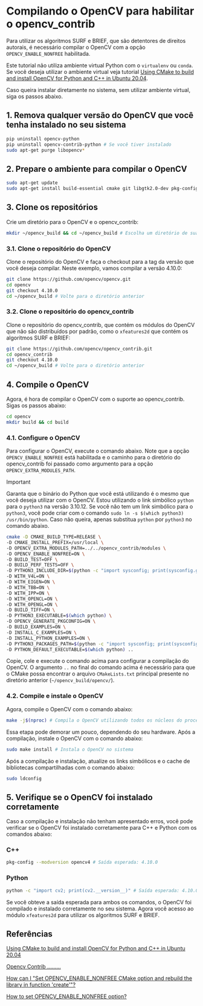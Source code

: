 # Compilando o OpenCV para habilitar o opencv_contrib

Para utilizar os algoritmos SURF e BRIEF, que são detentores de direitos autorais, é necessário compilar o OpenCV com a opção `OPENCV_ENABLE_NONFREE` habilitada.

Este tutorial não utiliza ambiente virtual Python com o `virtualenv` ou `conda`. Se você deseja utilizar o ambiente virtual veja tutorial [Using CMake to build and install OpenCV for Python and C++ in Ubuntu 20.04](https://rodosingh.medium.com/using-cmake-to-build-and-install-opencv-for-python-and-c-in-ubuntu-20-04-6c5881eebd9a).

Caso queira instalar diretamente no sistema, sem utilizar ambiente virtual, siga os passos abaixo.

## 1. Remova qualquer versão do OpenCV que você tenha instalado no seu sistema

```bash
pip uninstall opencv-python
pip uninstall opencv-contrib-python # Se você tiver instalado
sudo apt-get purge libopencv*
```

## 2. Prepare o ambiente para compilar o OpenCV

```bash
sudo apt-get update
sudo apt-get install build-essential cmake git libgtk2.0-dev pkg-config libavcodec-dev libavformat-dev libswscale-dev
```

## 3. Clone os repositórios

Crie um diretório para o OpenCV e o opencv_contrib:

```bash
mkdir ~/opencv_build && cd ~/opencv_build # Escolha um diretório de sua preferência
```

### 3.1. Clone o repositório do OpenCV

Clone o repositório do OpenCV e faça o checkout para a tag da versão que você deseja compilar. Neste exemplo, vamos compilar a versão 4.10.0:

```bash
git clone https://github.com/opencv/opencv.git
cd opencv
git checkout 4.10.0
cd ~/opencv_build # Volte para o diretório anterior
```

### 3.2. Clone o repositório do opencv_contrib

Clone o repositório do opencv_contrib, que contém os módulos do OpenCV que não são distribuídos por padrão, como o `xfeatures2d` que contém os algoritmos SURF e BRIEF:

```bash
git clone https://github.com/opencv/opencv_contrib.git
cd opencv_contrib
git checkout 4.10.0
cd ~/opencv_build # Volte para o diretório anterior
```

## 4. Compile o OpenCV

Agora, é hora de compilar o OpenCV com o suporte ao opencv_contrib. Sigas os passos abaixo:

```bash
cd opencv
mkdir build && cd build
```

### 4.1. Configure o OpenCV

Para configurar o OpenCV, execute o comando abaixo. Note que a opção `OPENCV_ENABLE_NONFREE` está habilitada e o caminho para o diretório do opencv_contrib foi passado como argumento para a opção `OPENCV_EXTRA_MODULES_PATH`.

> [!IMPORTANT]
> Garanta que o binário do Python que você está utilizando é o mesmo que você deseja utilizar com o OpenCV. Estou utilizando o link simbólico `python` para o `python3` na versão 3.10.12. Se você não tem um link simbólico para o `python3`, você pode criar com o comando `sudo ln -s $(which python3) /usr/bin/python`. Caso não queira, apenas substitua `python` por `python3` no comando abaixo.

```bash
cmake -D CMAKE_BUILD_TYPE=RELEASE \
-D CMAKE_INSTALL_PREFIX=/usr/local \
-D OPENCV_EXTRA_MODULES_PATH=../../opencv_contrib/modules \
-D OPENCV_ENABLE_NONFREE=ON \
-D BUILD_TEST=OFF \
-D BUILD_PERF_TESTS=OFF \
-D PYTHON3_INCLUDE_DIR=$(python -c "import sysconfig; print(sysconfig.get_path('include'))") \
-D WITH_V4L=ON \
-D WITH_EIGEN=ON \
-D WITH_TBB=ON \
-D WITH_IPP=ON \
-D WITH_OPENCL=ON \
-D WITH_OPENGL=ON \
-D BUILD_TIFF=ON \
-D PYTHON3_EXECUTABLE=$(which python) \
-D OPENCV_GENERATE_PKGCONFIG=ON \
-D BUILD_EXAMPLES=ON \
-D INSTALL_C_EXAMPLES=ON \
-D INSTALL_PYTHON_EXAMPLES=ON \
-D PYTHON3_PACKAGES_PATH=$(python -c "import sysconfig; print(sysconfig.get_path('purelib'))") \
-D PYTHON_DEFAULT_EXECUTABLE=$(which python) ..
```

Copie, cole e execute o comando acima para configurar a compilação do OpenCV. O argumento `..` no final do comando acima é necessário para que o CMake possa encontrar o arquivo `CMakeLists.txt` principal presente no diretório anterior (`~/opencv_build/opencv/`).

### 4.2. Compile e instale o OpenCV

Agora, compile o OpenCV com o comando abaixo:

```bash
make -j$(nproc) # Compila o OpenCV utilizando todos os núcleos do processador
```

Essa etapa pode demorar um pouco, dependendo do seu hardware. Após a compilação, instale o OpenCV com o comando abaixo:

```bash
sudo make install # Instala o OpenCV no sistema
```

Após a compilação e instalação, atualize os links simbólicos e o cache de bibliotecas compartilhadas com o comando abaixo:

```bash
sudo ldconfig
```

## 5. Verifique se o OpenCV foi instalado corretamente

Caso a compilação e instalação não tenham apresentado erros, você pode verificar se o OpenCV foi instalado corretamente para C++ e Python com os comandos abaixo:

### C++

```bash
pkg-config --modversion opencv4 # Saída esperada: 4.10.0
```

### Python

```bash
python -c "import cv2; print(cv2.__version__)" # Saída esperada: 4.10.0
```

Se você obteve a saída esperada para ambos os comandos, o OpenCV foi compilado e instalado corretamente no seu sistema. Agora você acesso ao módulo `xfeatures2d` para utilizar os algoritmos SURF e BRIEF.

## Referências

[Using CMake to build and install OpenCV for Python and C++ in Ubuntu 20.04](https://rodosingh.medium.com/using-cmake-to-build-and-install-opencv-for-python-and-c-in-ubuntu-20-04-6c5881eebd9a)

[Opencv Contrib ………](https://medium.com/@smilesajid14/opencv-contrib-17ff13e68ae3)

[How can I "Set OPENCV_ENABLE_NONFREE CMake option and rebuild the library in function 'create'"?](https://answers.opencv.org/question/201938/how-can-i-set-opencv_enable_nonfree-cmake-option-and-rebuild-the-library-in-function-create/)

[How to set OPENCV_ENABLE_NONFREE option?](https://stackoverflow.com/questions/66110067/how-to-set-opencv-enable-nonfree-option)

